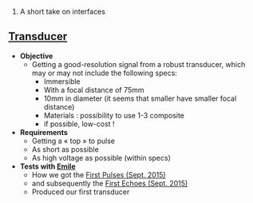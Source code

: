 1.  A short take on interfaces

**[Transducer](:Category:Transducer "wikilink")**
-------------------------------------------------

-   **Objective**
    -   Getting a good-resolution signal from a robust transducer, which
        may or may not include the following specs:
        -   Immersible
        -   With a focal distance of 75mm
        -   10mm in diameter (it seems that smaller have smaller
            focal distance)
        -   Materials : possibility to use 1-3 composite
        -   if possible, low-cost !
-   **Requirements**
    -   Getting a « top » to pulse
    -   As short as possible
    -   As high voltage as possible (within specs)
-   **Tests with [ Emile](:Category:Emile "wikilink")**
    -   How we got the [First Pulses (Sept.
        2015)](First_Pulses_(Sept._2015) "wikilink")
    -   and subsequently the [First Echoes (Sept.
        2015)](First_Echoes_(Sept._2015) "wikilink")
    -   Produced our first transducer
